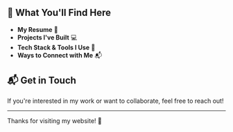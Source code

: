 ﻿## 🚀 What You'll Find Here
- **My Resume** 📄
- **Projects I've Built** 💻
- **Tech Stack & Tools I Use** 🔧
- **Ways to Connect with Me** 📬

## 📬 Get in Touch
If you're interested in my work or want to collaborate, feel free to reach out!

---
Thanks for visiting my website! 🚀